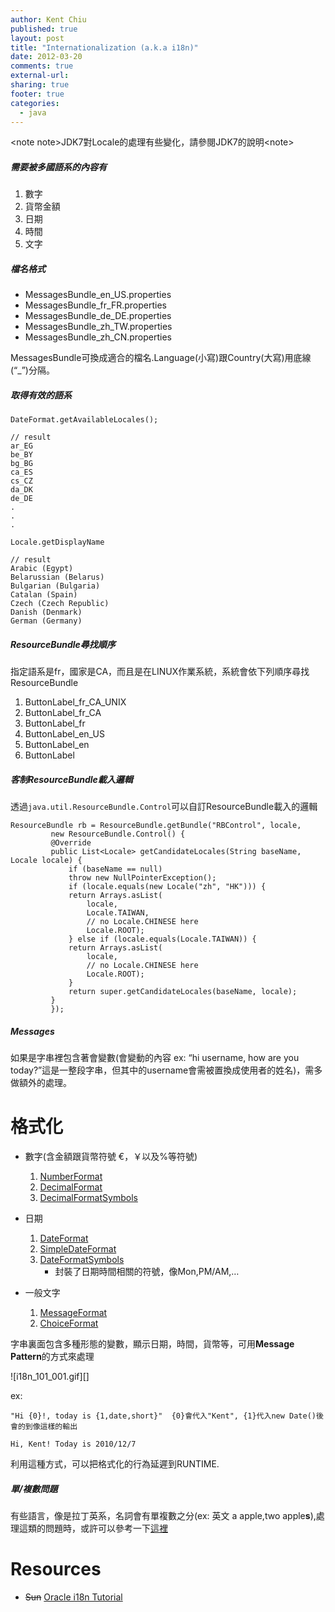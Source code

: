 ```yaml
---
author: Kent Chiu
published: true
layout: post
title: "Internationalization (a.k.a i18n)"
date: 2012-03-20
comments: true
external-url:
sharing: true
footer: true
categories:
  - java
---
```





\<note note\>JDK7對Locale的處理有些變化，請參閱JDK7的說明\<note\>

##### 需要被多國語系的內容有

1.  數字
2.  貨幣金額
3.  日期
4.  時間
5.  文字

##### 檔名格式

-   MessagesBundle\_en\_US.properties
-   MessagesBundle\_fr\_FR.properties
-   MessagesBundle\_de\_DE.properties
-   MessagesBundle\_zh\_TW.properties
-   MessagesBundle\_zh\_CN.properties

MessagesBundle可換成適合的檔名.Language(小寫)跟Country(大寫)用底線(“\_”)分隔。

##### 取得有效的語系

```
DateFormat.getAvailableLocales();
 
// result
ar_EG
be_BY
bg_BG
ca_ES
cs_CZ
da_DK
de_DE
.
.
.
```

```
Locale.getDisplayName
 
// result
Arabic (Egypt)
Belarussian (Belarus)
Bulgarian (Bulgaria)
Catalan (Spain)
Czech (Czech Republic)
Danish (Denmark)
German (Germany)
```

##### ResourceBundle尋找順序

指定語系是fr，國家是CA，而且是在LINUX作業系統，系統會依下列順序尋找ResourceBundle

1.  ButtonLabel\_fr\_CA\_UNIX
2.  ButtonLabel\_fr\_CA
3.  ButtonLabel\_fr
4.  ButtonLabel\_en\_US
5.  ButtonLabel\_en
6.  ButtonLabel

##### 客制ResourceBundle載入邏輯

透過`java.util.ResourceBundle.Control`可以自訂ResourceBundle載入的邏輯

```
ResourceBundle rb = ResourceBundle.getBundle("RBControl", locale,
         new ResourceBundle.Control() {
         @Override
         public List<Locale> getCandidateLocales(String baseName, Locale locale) {
             if (baseName == null)
             throw new NullPointerException();
             if (locale.equals(new Locale("zh", "HK"))) {
             return Arrays.asList(
                 locale,
                 Locale.TAIWAN,
                 // no Locale.CHINESE here
                 Locale.ROOT);
             } else if (locale.equals(Locale.TAIWAN)) {
             return Arrays.asList(
                 locale,
                 // no Locale.CHINESE here
                 Locale.ROOT);
             }
             return super.getCandidateLocales(baseName, locale);
         }
         });
```

##### Messages

如果是字串裡包含著會變數(會變動的內容 ex: “hi username, how are you
today?”這是一整段字串，但其中的username會需被置換成使用者的姓名)，需多做額外的處理。

格式化
======

-   數字(含金額跟貨幣符號 €，￥以及%等符號)
    1.  [NumberFormat](http://download.java.net/jdk7/docs/api/java/text/NumberFormat.html "http://download.java.net/jdk7/docs/api/java/text/NumberFormat.html")
    2.  [DecimalFormat](http://download.java.net/jdk7/docs/api/java/text/DecimalFormat.html "http://download.java.net/jdk7/docs/api/java/text/DecimalFormat.html")
    3.  [DecimalFormatSymbols](http://download.java.net/jdk7/docs/api/java/text/DecimalFormatSymbols.html "http://download.java.net/jdk7/docs/api/java/text/DecimalFormatSymbols.html")

-   日期
    1.  [DateFormat](http://download.java.net/jdk7/docs/api/java/text/DateFormat.html "http://download.java.net/jdk7/docs/api/java/text/DateFormat.html")
    2.  [SimpleDateFormat](http://download.java.net/jdk7/docs/api/java/text/SimpleDateFormat.html "http://download.java.net/jdk7/docs/api/java/text/SimpleDateFormat.html")
    3.  [DateFormatSymbols](http://download.java.net/jdk7/docs/api/java/text/DateFormatSymbols.html "http://download.java.net/jdk7/docs/api/java/text/DateFormatSymbols.html")
        - 封裝了日期時間相關的符號，像Mon,PM/AM,…

-   一般文字
    1.  [MessageFormat](http://download.java.net/jdk7/docs/api/java/text/MessageFormat.html "http://download.java.net/jdk7/docs/api/java/text/MessageFormat.html")
    2.  [ChoiceFormat](http://download.java.net/jdk7/docs/api/java/text/ChoiceFormat.html "http://download.java.net/jdk7/docs/api/java/text/ChoiceFormat.html")

字串裏面包含多種形態的變數，顯示日期，時間，貨幣等，可用**Message
Pattern**的方式來處理

![i18n_101_001.gif][]

ex:

```
"Hi {0}!, today is {1,date,short}"  {0}會代入"Kent", {1}代入new Date()後會的到像這樣的輸出

Hi, Kent! Today is 2010/12/7
```

利用這種方式，可以把格式化的行為延遲到RUNTIME.

##### 單/複數問題

有些語言，像是拉丁英系，名詞會有單複數之分(ex: 英文 a apple,two
apple**s**),處理這類的問題時，或許可以參考一下[這裡](http://download.oracle.com/javase/tutorial/i18n/format/choiceFormat.html "http://download.oracle.com/javase/tutorial/i18n/format/choiceFormat.html")

Resources
=========

-   ~~Sun~~ [Oracle i18n
    Tutorial](http://download.oracle.com/javase/tutorial/i18n/TOC.html "http://download.oracle.com/javase/tutorial/i18n/TOC.html")


